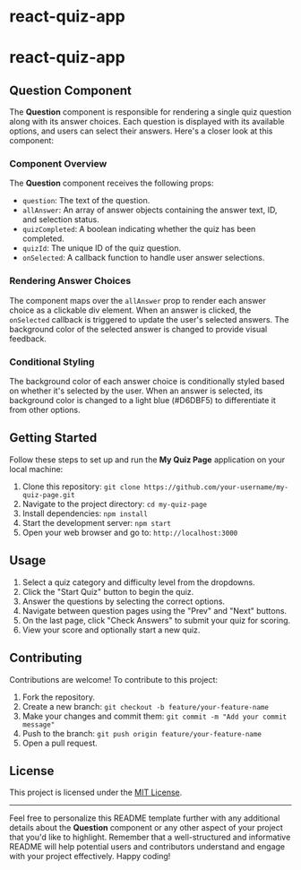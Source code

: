 # react-quiz-app
# react-quiz-app
## Question Component

The **Question** component is responsible for rendering a single quiz question along with its answer choices. Each question is displayed with its available options, and users can select their answers. Here's a closer look at this component:

### Component Overview

The **Question** component receives the following props:

- `question`: The text of the question.
- `allAnswer`: An array of answer objects containing the answer text, ID, and selection status.
- `quizCompleted`: A boolean indicating whether the quiz has been completed.
- `quizId`: The unique ID of the quiz question.
- `onSelected`: A callback function to handle user answer selections.

### Rendering Answer Choices

The component maps over the `allAnswer` prop to render each answer choice as a clickable div element. When an answer is clicked, the `onSelected` callback is triggered to update the user's selected answers. The background color of the selected answer is changed to provide visual feedback.

### Conditional Styling

The background color of each answer choice is conditionally styled based on whether it's selected by the user. When an answer is selected, its background color is changed to a light blue (#D6DBF5) to differentiate it from other options.

## Getting Started

Follow these steps to set up and run the **My Quiz Page** application on your local machine:

1. Clone this repository: `git clone https://github.com/your-username/my-quiz-page.git`
2. Navigate to the project directory: `cd my-quiz-page`
3. Install dependencies: `npm install`
4. Start the development server: `npm start`
5. Open your web browser and go to: `http://localhost:3000`

## Usage

1. Select a quiz category and difficulty level from the dropdowns.
2. Click the "Start Quiz" button to begin the quiz.
3. Answer the questions by selecting the correct options.
4. Navigate between question pages using the "Prev" and "Next" buttons.
5. On the last page, click "Check Answers" to submit your quiz for scoring.
6. View your score and optionally start a new quiz.

## Contributing

Contributions are welcome! To contribute to this project:

1. Fork the repository.
2. Create a new branch: `git checkout -b feature/your-feature-name`
3. Make your changes and commit them: `git commit -m "Add your commit message"`
4. Push to the branch: `git push origin feature/your-feature-name`
5. Open a pull request.

## License

This project is licensed under the [MIT License](LICENSE).

---

Feel free to personalize this README template further with any additional details about the **Question** component or any other aspect of your project that you'd like to highlight. Remember that a well-structured and informative README will help potential users and contributors understand and engage with your project effectively. Happy coding!

